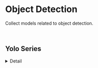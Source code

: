 # Object Detection
Collect models related to object detection.

&nbsp;
## Yolo Series
<details>
<summary>Detail</summary>
<table>
    <tr>
        <td></td>
        <td>Yolov5</td>
        <td>Yolov7</td>
        <td>YOLOX</td>
    </tr>
    <tr>
        <td>Toolkit1 - python demo</td>
        <td>&#10004;</td>
        <td>&#10004;</td>
        <td>&#10004;</td>
    </tr>
    <tr>
        <td>&#160&#160&#160&#160 &#160&#160&#160&#160 &#160&#160&#160&#160 &#160- C demo</td>
        <td>&#10004;</td>
        <td>&#10004;</td>
        <td>&#10004;</td>
    </tr>
    <tr>
        <td>Toolkit2 - python demo</td>
        <td>&#10004;</td>
        <td>&#10004;</td>
        <td>&#10004;</td>
    </tr>
    <tr>
        <td>&#160&#160&#160&#160 &#160&#160&#160&#160 &#160&#160&#160&#160 &#160- C demo</td>
        <td>&#10004;</td>
        <td>&#10004;</td>
        <td>&#10004;</td>
    </tr>
</table>
</details>
